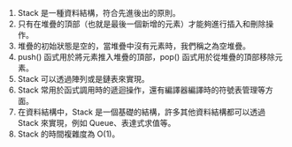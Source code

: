 

1. Stack 是一種資料結構，符合先進後出的原則。
2. 只有在堆疊的頂部（也就是最後一個新增的元素）才能夠進行插入和刪除操作。
3. 堆疊的初始狀態是空的，當堆疊中沒有元素時，我們稱之為空堆疊。
4. push() 函式用於將元素推入堆疊的頂部，pop() 函式用於從堆疊的頂部移除元素。
5. Stack 可以透過陣列或是鏈表來實現。
6. Stack 常用於函式調用時的遞迴操作，還有編譯器編譯時的符號表管理等方面。
7. 在資料結構中，Stack 是一個基礎的結構，許多其他資料結構都可以透過 Stack 來實現，例如 Queue、表達式求值等。
8. Stack 的時間複雜度為 O(1)。